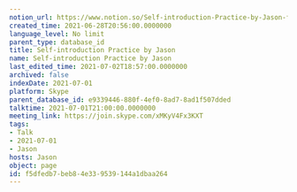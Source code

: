 ```yaml
---
notion_url: https://www.notion.so/Self-introduction-Practice-by-Jason-f5dfedb7beb84e339539144a1dbaa264
created_time: 2021-06-28T20:56:00.0000000
language_level: No limit
parent_type: database_id
title: Self-introduction Practice by Jason
name: Self-introduction Practice by Jason
last_edited_time: 2021-07-02T18:57:00.0000000
archived: false
indexDate: 2021-07-01
platform: Skype
parent_database_id: e9339446-880f-4ef0-8ad7-8ad1f507dded
talktime: 2021-07-01T21:00:00.0000000
meeting_link: https://join.skype.com/xMKyV4Fx3KXT
tags:
- Talk
- 2021-07-01
- Jason
hosts: Jason
object: page
id: f5dfedb7-beb8-4e33-9539-144a1dbaa264
---
```







